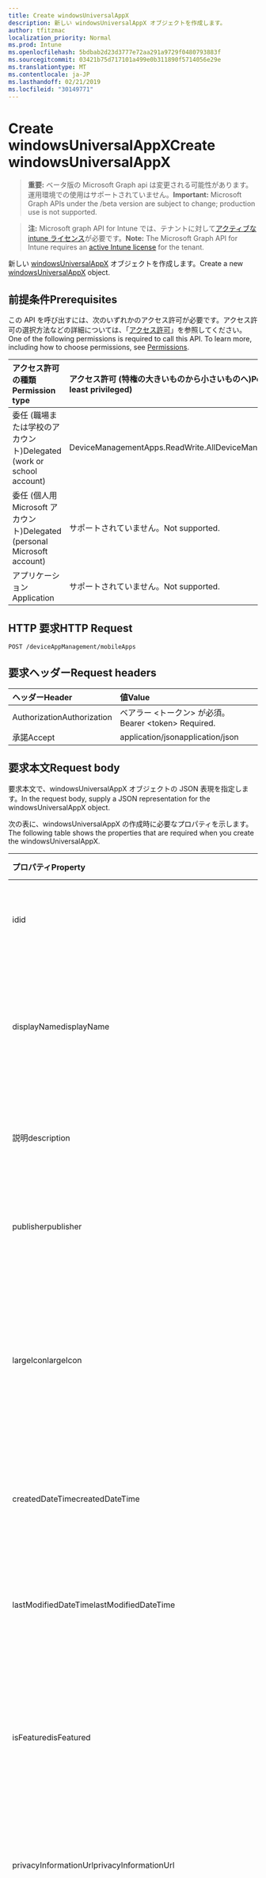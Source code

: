 ```yaml
---
title: Create windowsUniversalAppX
description: 新しい windowsUniversalAppX オブジェクトを作成します。
author: tfitzmac
localization_priority: Normal
ms.prod: Intune
ms.openlocfilehash: 5bdbab2d23d3777e72aa291a9729f0480793883f
ms.sourcegitcommit: 03421b75d717101a499e0b311890f5714056e29e
ms.translationtype: MT
ms.contentlocale: ja-JP
ms.lasthandoff: 02/21/2019
ms.locfileid: "30149771"
---
```

# <a name="create-windowsuniversalappx"></a><span data-ttu-id="f5379-103">Create windowsUniversalAppX</span><span class="sxs-lookup"><span data-stu-id="f5379-103">Create windowsUniversalAppX</span></span>

> <span data-ttu-id="f5379-104">**重要:** ベータ版の Microsoft Graph api は変更される可能性があります。運用環境での使用はサポートされていません。</span><span class="sxs-lookup"><span data-stu-id="f5379-104">**Important:** Microsoft Graph APIs under the /beta version are subject to change; production use is not supported.</span></span>

> <span data-ttu-id="f5379-105">**注:** Microsoft graph API for Intune では、テナントに対して[アクティブな intune ライセンス](https://go.microsoft.com/fwlink/?linkid=839381)が必要です。</span><span class="sxs-lookup"><span data-stu-id="f5379-105">**Note:** The Microsoft Graph API for Intune requires an [active Intune license](https://go.microsoft.com/fwlink/?linkid=839381) for the tenant.</span></span>

<span data-ttu-id="f5379-106">新しい [windowsUniversalAppX](../resources/intune-apps-windowsuniversalappx.md) オブジェクトを作成します。</span><span class="sxs-lookup"><span data-stu-id="f5379-106">Create a new [windowsUniversalAppX](../resources/intune-apps-windowsuniversalappx.md) object.</span></span>

## <a name="prerequisites"></a><span data-ttu-id="f5379-107">前提条件</span><span class="sxs-lookup"><span data-stu-id="f5379-107">Prerequisites</span></span>
<span data-ttu-id="f5379-p101">この API を呼び出すには、次のいずれかのアクセス許可が必要です。アクセス許可の選択方法などの詳細については、「[アクセス許可](/concepts/permissions-reference.md)」を参照してください。</span><span class="sxs-lookup"><span data-stu-id="f5379-p101">One of the following permissions is required to call this API. To learn more, including how to choose permissions, see [Permissions](/concepts/permissions-reference.md).</span></span>

|<span data-ttu-id="f5379-110">アクセス許可の種類</span><span class="sxs-lookup"><span data-stu-id="f5379-110">Permission type</span></span>|<span data-ttu-id="f5379-111">アクセス許可 (特権の大きいものから小さいものへ)</span><span class="sxs-lookup"><span data-stu-id="f5379-111">Permissions (from most to least privileged)</span></span>|
|:---|:---|
|<span data-ttu-id="f5379-112">委任 (職場または学校のアカウント)</span><span class="sxs-lookup"><span data-stu-id="f5379-112">Delegated (work or school account)</span></span>|<span data-ttu-id="f5379-113">DeviceManagementApps.ReadWrite.All</span><span class="sxs-lookup"><span data-stu-id="f5379-113">DeviceManagementApps.ReadWrite.All</span></span>|
|<span data-ttu-id="f5379-114">委任 (個人用 Microsoft アカウント)</span><span class="sxs-lookup"><span data-stu-id="f5379-114">Delegated (personal Microsoft account)</span></span>|<span data-ttu-id="f5379-115">サポートされていません。</span><span class="sxs-lookup"><span data-stu-id="f5379-115">Not supported.</span></span>|
|<span data-ttu-id="f5379-116">アプリケーション</span><span class="sxs-lookup"><span data-stu-id="f5379-116">Application</span></span>|<span data-ttu-id="f5379-117">サポートされていません。</span><span class="sxs-lookup"><span data-stu-id="f5379-117">Not supported.</span></span>|

## <a name="http-request"></a><span data-ttu-id="f5379-118">HTTP 要求</span><span class="sxs-lookup"><span data-stu-id="f5379-118">HTTP Request</span></span>
<!-- {
  "blockType": "ignored"
}
-->
``` http
POST /deviceAppManagement/mobileApps
```

## <a name="request-headers"></a><span data-ttu-id="f5379-119">要求ヘッダー</span><span class="sxs-lookup"><span data-stu-id="f5379-119">Request headers</span></span>
|<span data-ttu-id="f5379-120">ヘッダー</span><span class="sxs-lookup"><span data-stu-id="f5379-120">Header</span></span>|<span data-ttu-id="f5379-121">値</span><span class="sxs-lookup"><span data-stu-id="f5379-121">Value</span></span>|
|:---|:---|
|<span data-ttu-id="f5379-122">Authorization</span><span class="sxs-lookup"><span data-stu-id="f5379-122">Authorization</span></span>|<span data-ttu-id="f5379-123">ベアラー &lt;トークン&gt; が必須。</span><span class="sxs-lookup"><span data-stu-id="f5379-123">Bearer &lt;token&gt; Required.</span></span>|
|<span data-ttu-id="f5379-124">承諾</span><span class="sxs-lookup"><span data-stu-id="f5379-124">Accept</span></span>|<span data-ttu-id="f5379-125">application/json</span><span class="sxs-lookup"><span data-stu-id="f5379-125">application/json</span></span>|

## <a name="request-body"></a><span data-ttu-id="f5379-126">要求本文</span><span class="sxs-lookup"><span data-stu-id="f5379-126">Request body</span></span>
<span data-ttu-id="f5379-127">要求本文で、windowsUniversalAppX オブジェクトの JSON 表現を指定します。</span><span class="sxs-lookup"><span data-stu-id="f5379-127">In the request body, supply a JSON representation for the windowsUniversalAppX object.</span></span>

<span data-ttu-id="f5379-128">次の表に、windowsUniversalAppX の作成時に必要なプロパティを示します。</span><span class="sxs-lookup"><span data-stu-id="f5379-128">The following table shows the properties that are required when you create the windowsUniversalAppX.</span></span>

|<span data-ttu-id="f5379-129">プロパティ</span><span class="sxs-lookup"><span data-stu-id="f5379-129">Property</span></span>|<span data-ttu-id="f5379-130">型</span><span class="sxs-lookup"><span data-stu-id="f5379-130">Type</span></span>|<span data-ttu-id="f5379-131">説明</span><span class="sxs-lookup"><span data-stu-id="f5379-131">Description</span></span>|
|:---|:---|:---|
|<span data-ttu-id="f5379-132">id</span><span class="sxs-lookup"><span data-stu-id="f5379-132">id</span></span>|<span data-ttu-id="f5379-133">文字列</span><span class="sxs-lookup"><span data-stu-id="f5379-133">String</span></span>|<span data-ttu-id="f5379-134">エンティティのキー。</span><span class="sxs-lookup"><span data-stu-id="f5379-134">Key of the entity.</span></span> <span data-ttu-id="f5379-135">[mobileApp](../resources/intune-apps-mobileapp.md) から継承します</span><span class="sxs-lookup"><span data-stu-id="f5379-135">Inherited from [mobileApp](../resources/intune-apps-mobileapp.md)</span></span>|
|<span data-ttu-id="f5379-136">displayName</span><span class="sxs-lookup"><span data-stu-id="f5379-136">displayName</span></span>|<span data-ttu-id="f5379-137">String</span><span class="sxs-lookup"><span data-stu-id="f5379-137">String</span></span>|<span data-ttu-id="f5379-138">管理者が提供またはインポートしたアプリのタイトル。</span><span class="sxs-lookup"><span data-stu-id="f5379-138">The admin provided or imported title of the app.</span></span> <span data-ttu-id="f5379-139">[mobileApp](../resources/intune-apps-mobileapp.md) から継承します</span><span class="sxs-lookup"><span data-stu-id="f5379-139">Inherited from [mobileApp](../resources/intune-apps-mobileapp.md)</span></span>|
|<span data-ttu-id="f5379-140">説明</span><span class="sxs-lookup"><span data-stu-id="f5379-140">description</span></span>|<span data-ttu-id="f5379-141">文字列</span><span class="sxs-lookup"><span data-stu-id="f5379-141">String</span></span>|<span data-ttu-id="f5379-142">アプリの説明。</span><span class="sxs-lookup"><span data-stu-id="f5379-142">The description of the app.</span></span> <span data-ttu-id="f5379-143">[mobileApp](../resources/intune-apps-mobileapp.md) から継承します</span><span class="sxs-lookup"><span data-stu-id="f5379-143">Inherited from [mobileApp](../resources/intune-apps-mobileapp.md)</span></span>|
|<span data-ttu-id="f5379-144">publisher</span><span class="sxs-lookup"><span data-stu-id="f5379-144">publisher</span></span>|<span data-ttu-id="f5379-145">文字列型 (String)</span><span class="sxs-lookup"><span data-stu-id="f5379-145">String</span></span>|<span data-ttu-id="f5379-146">アプリの発行元。</span><span class="sxs-lookup"><span data-stu-id="f5379-146">The publisher of the app.</span></span> <span data-ttu-id="f5379-147">[mobileApp](../resources/intune-apps-mobileapp.md) から継承します</span><span class="sxs-lookup"><span data-stu-id="f5379-147">Inherited from [mobileApp](../resources/intune-apps-mobileapp.md)</span></span>|
|<span data-ttu-id="f5379-148">largeIcon</span><span class="sxs-lookup"><span data-stu-id="f5379-148">largeIcon</span></span>|[<span data-ttu-id="f5379-149">mimeContent</span><span class="sxs-lookup"><span data-stu-id="f5379-149">mimeContent</span></span>](../resources/intune-shared-mimecontent.md)|<span data-ttu-id="f5379-150">アプリの詳細に表示され、アイコンのアップロードに使用される大きなアイコン。</span><span class="sxs-lookup"><span data-stu-id="f5379-150">The large icon, to be displayed in the app details and used for upload of the icon.</span></span> <span data-ttu-id="f5379-151">[mobileApp](../resources/intune-apps-mobileapp.md) から継承します</span><span class="sxs-lookup"><span data-stu-id="f5379-151">Inherited from [mobileApp](../resources/intune-apps-mobileapp.md)</span></span>|
|<span data-ttu-id="f5379-152">createdDateTime</span><span class="sxs-lookup"><span data-stu-id="f5379-152">createdDateTime</span></span>|<span data-ttu-id="f5379-153">DateTimeOffset</span><span class="sxs-lookup"><span data-stu-id="f5379-153">DateTimeOffset</span></span>|<span data-ttu-id="f5379-154">アプリが作成された日時。</span><span class="sxs-lookup"><span data-stu-id="f5379-154">The date and time the app was created.</span></span> <span data-ttu-id="f5379-155">[mobileApp](../resources/intune-apps-mobileapp.md) から継承します</span><span class="sxs-lookup"><span data-stu-id="f5379-155">Inherited from [mobileApp](../resources/intune-apps-mobileapp.md)</span></span>|
|<span data-ttu-id="f5379-156">lastModifiedDateTime</span><span class="sxs-lookup"><span data-stu-id="f5379-156">lastModifiedDateTime</span></span>|<span data-ttu-id="f5379-157">DateTimeOffset</span><span class="sxs-lookup"><span data-stu-id="f5379-157">DateTimeOffset</span></span>|<span data-ttu-id="f5379-158">アプリが最後に変更された日時。</span><span class="sxs-lookup"><span data-stu-id="f5379-158">The date and time the app was last modified.</span></span> <span data-ttu-id="f5379-159">[mobileApp](../resources/intune-apps-mobileapp.md) から継承します</span><span class="sxs-lookup"><span data-stu-id="f5379-159">Inherited from [mobileApp](../resources/intune-apps-mobileapp.md)</span></span>|
|<span data-ttu-id="f5379-160">isFeatured</span><span class="sxs-lookup"><span data-stu-id="f5379-160">isFeatured</span></span>|<span data-ttu-id="f5379-161">Boolean</span><span class="sxs-lookup"><span data-stu-id="f5379-161">Boolean</span></span>|<span data-ttu-id="f5379-162">アプリが管理者のおすすめとしてマークされたかどうかを示す値。[mobileApp](../resources/intune-apps-mobileapp.md) から継承します</span><span class="sxs-lookup"><span data-stu-id="f5379-162">The value indicating whether the app is marked as featured by the admin. Inherited from [mobileApp](../resources/intune-apps-mobileapp.md)</span></span>|
|<span data-ttu-id="f5379-163">privacyInformationUrl</span><span class="sxs-lookup"><span data-stu-id="f5379-163">privacyInformationUrl</span></span>|<span data-ttu-id="f5379-164">String</span><span class="sxs-lookup"><span data-stu-id="f5379-164">String</span></span>|<span data-ttu-id="f5379-165">プライバシーに関する声明の URL。</span><span class="sxs-lookup"><span data-stu-id="f5379-165">The privacy statement Url.</span></span> <span data-ttu-id="f5379-166">[mobileApp](../resources/intune-apps-mobileapp.md) から継承します</span><span class="sxs-lookup"><span data-stu-id="f5379-166">Inherited from [mobileApp](../resources/intune-apps-mobileapp.md)</span></span>|
|<span data-ttu-id="f5379-167">informationUrl</span><span class="sxs-lookup"><span data-stu-id="f5379-167">informationUrl</span></span>|<span data-ttu-id="f5379-168">String</span><span class="sxs-lookup"><span data-stu-id="f5379-168">String</span></span>|<span data-ttu-id="f5379-169">詳細情報の URL。</span><span class="sxs-lookup"><span data-stu-id="f5379-169">The more information Url.</span></span> <span data-ttu-id="f5379-170">[mobileApp](../resources/intune-apps-mobileapp.md) から継承します</span><span class="sxs-lookup"><span data-stu-id="f5379-170">Inherited from [mobileApp](../resources/intune-apps-mobileapp.md)</span></span>|
|<span data-ttu-id="f5379-171">owner</span><span class="sxs-lookup"><span data-stu-id="f5379-171">owner</span></span>|<span data-ttu-id="f5379-172">String</span><span class="sxs-lookup"><span data-stu-id="f5379-172">String</span></span>|<span data-ttu-id="f5379-173">アプリの所有者。</span><span class="sxs-lookup"><span data-stu-id="f5379-173">The owner of the app.</span></span> <span data-ttu-id="f5379-174">[mobileApp](../resources/intune-apps-mobileapp.md) から継承します</span><span class="sxs-lookup"><span data-stu-id="f5379-174">Inherited from [mobileApp](../resources/intune-apps-mobileapp.md)</span></span>|
|<span data-ttu-id="f5379-175">developer</span><span class="sxs-lookup"><span data-stu-id="f5379-175">developer</span></span>|<span data-ttu-id="f5379-176">String</span><span class="sxs-lookup"><span data-stu-id="f5379-176">String</span></span>|<span data-ttu-id="f5379-177">アプリの開発者。</span><span class="sxs-lookup"><span data-stu-id="f5379-177">The developer of the app.</span></span> <span data-ttu-id="f5379-178">[mobileApp](../resources/intune-apps-mobileapp.md) から継承します</span><span class="sxs-lookup"><span data-stu-id="f5379-178">Inherited from [mobileApp](../resources/intune-apps-mobileapp.md)</span></span>|
|<span data-ttu-id="f5379-179">notes</span><span class="sxs-lookup"><span data-stu-id="f5379-179">notes</span></span>|<span data-ttu-id="f5379-180">String</span><span class="sxs-lookup"><span data-stu-id="f5379-180">String</span></span>|<span data-ttu-id="f5379-181">アプリ用のメモ。</span><span class="sxs-lookup"><span data-stu-id="f5379-181">Notes for the app.</span></span> <span data-ttu-id="f5379-182">[mobileApp](../resources/intune-apps-mobileapp.md) から継承します</span><span class="sxs-lookup"><span data-stu-id="f5379-182">Inherited from [mobileApp](../resources/intune-apps-mobileapp.md)</span></span>|
|<span data-ttu-id="f5379-183">uploadState</span><span class="sxs-lookup"><span data-stu-id="f5379-183">uploadState</span></span>|<span data-ttu-id="f5379-184">Int32</span><span class="sxs-lookup"><span data-stu-id="f5379-184">Int32</span></span>|<span data-ttu-id="f5379-185">アップロード状態。</span><span class="sxs-lookup"><span data-stu-id="f5379-185">The upload state.</span></span> <span data-ttu-id="f5379-186">[mobileApp](../resources/intune-apps-mobileapp.md) から継承します</span><span class="sxs-lookup"><span data-stu-id="f5379-186">Inherited from [mobileApp](../resources/intune-apps-mobileapp.md)</span></span>|
|<span data-ttu-id="f5379-187">publishingState</span><span class="sxs-lookup"><span data-stu-id="f5379-187">publishingState</span></span>|[<span data-ttu-id="f5379-188">mobileAppPublishingState</span><span class="sxs-lookup"><span data-stu-id="f5379-188">mobileAppPublishingState</span></span>](../resources/intune-apps-mobileapppublishingstate.md)|<span data-ttu-id="f5379-189">アプリの発行の状態。</span><span class="sxs-lookup"><span data-stu-id="f5379-189">The publishing state for the app.</span></span> <span data-ttu-id="f5379-190">アプリが発行されていない限り、アプリを割り当てることができません。</span><span class="sxs-lookup"><span data-stu-id="f5379-190">The app cannot be assigned unless the app is published.</span></span> <span data-ttu-id="f5379-191">[mobileApp](../resources/intune-apps-mobileapp.md)から継承されます。</span><span class="sxs-lookup"><span data-stu-id="f5379-191">Inherited from [mobileApp](../resources/intune-apps-mobileapp.md).</span></span> <span data-ttu-id="f5379-192">可能な値は `notPublished`、`processing`、`published` です。</span><span class="sxs-lookup"><span data-stu-id="f5379-192">Possible values are: `notPublished`, `processing`, `published`.</span></span>|
|<span data-ttu-id="f5379-193">isAssigned</span><span class="sxs-lookup"><span data-stu-id="f5379-193">isAssigned</span></span>|<span data-ttu-id="f5379-194">Boolean</span><span class="sxs-lookup"><span data-stu-id="f5379-194">Boolean</span></span>|<span data-ttu-id="f5379-195">アプリが少なくとも1つのグループに割り当てられているかどうかを示す値。</span><span class="sxs-lookup"><span data-stu-id="f5379-195">The value indicating whether the app is assigned to at least one group.</span></span> <span data-ttu-id="f5379-196">[mobileApp](../resources/intune-apps-mobileapp.md) から継承します</span><span class="sxs-lookup"><span data-stu-id="f5379-196">Inherited from [mobileApp](../resources/intune-apps-mobileapp.md)</span></span>|
|<span data-ttu-id="f5379-197">roleScopeTagIds</span><span class="sxs-lookup"><span data-stu-id="f5379-197">roleScopeTagIds</span></span>|<span data-ttu-id="f5379-198">String コレクション</span><span class="sxs-lookup"><span data-stu-id="f5379-198">String collection</span></span>|<span data-ttu-id="f5379-199">このモバイルアプリの範囲タグ id のリスト。</span><span class="sxs-lookup"><span data-stu-id="f5379-199">List of scope tag ids for this mobile app.</span></span> <span data-ttu-id="f5379-200">[mobileApp](../resources/intune-apps-mobileapp.md) から継承します</span><span class="sxs-lookup"><span data-stu-id="f5379-200">Inherited from [mobileApp](../resources/intune-apps-mobileapp.md)</span></span>|
|<span data-ttu-id="f5379-201">committedContentVersion</span><span class="sxs-lookup"><span data-stu-id="f5379-201">committedContentVersion</span></span>|<span data-ttu-id="f5379-202">String</span><span class="sxs-lookup"><span data-stu-id="f5379-202">String</span></span>|<span data-ttu-id="f5379-203">内部にコミットされたコンテンツのバージョン。</span><span class="sxs-lookup"><span data-stu-id="f5379-203">The internal committed content version.</span></span> <span data-ttu-id="f5379-204">[mobileLobApp](../resources/intune-apps-mobilelobapp.md) から継承します</span><span class="sxs-lookup"><span data-stu-id="f5379-204">Inherited from [mobileLobApp](../resources/intune-apps-mobilelobapp.md)</span></span>|
|<span data-ttu-id="f5379-205">fileName</span><span class="sxs-lookup"><span data-stu-id="f5379-205">fileName</span></span>|<span data-ttu-id="f5379-206">文字列型 (String)</span><span class="sxs-lookup"><span data-stu-id="f5379-206">String</span></span>|<span data-ttu-id="f5379-207">メインの Lob アプリケーションのファイル名。</span><span class="sxs-lookup"><span data-stu-id="f5379-207">The name of the main Lob application file.</span></span> <span data-ttu-id="f5379-208">[mobileLobApp](../resources/intune-apps-mobilelobapp.md) から継承します</span><span class="sxs-lookup"><span data-stu-id="f5379-208">Inherited from [mobileLobApp](../resources/intune-apps-mobilelobapp.md)</span></span>|
|<span data-ttu-id="f5379-209">size</span><span class="sxs-lookup"><span data-stu-id="f5379-209">size</span></span>|<span data-ttu-id="f5379-210">Int64</span><span class="sxs-lookup"><span data-stu-id="f5379-210">Int64</span></span>|<span data-ttu-id="f5379-211">アップロードされたすべてのファイルを含む合計サイズ。</span><span class="sxs-lookup"><span data-stu-id="f5379-211">The total size, including all uploaded files.</span></span> <span data-ttu-id="f5379-212">[mobileLobApp](../resources/intune-apps-mobilelobapp.md) から継承します</span><span class="sxs-lookup"><span data-stu-id="f5379-212">Inherited from [mobileLobApp](../resources/intune-apps-mobilelobapp.md)</span></span>|
|<span data-ttu-id="f5379-213">applicableArchitectures</span><span class="sxs-lookup"><span data-stu-id="f5379-213">applicableArchitectures</span></span>|[<span data-ttu-id="f5379-214">windowsArchitecture</span><span class="sxs-lookup"><span data-stu-id="f5379-214">windowsArchitecture</span></span>](../resources/intune-apps-windowsarchitecture.md)|<span data-ttu-id="f5379-215">このアプリを実行できる Windows アーキテクチャ。</span><span class="sxs-lookup"><span data-stu-id="f5379-215">The Windows architecture(s) for which this app can run on.</span></span> <span data-ttu-id="f5379-216">使用可能な値: `none`、`x86`、`x64`、`arm`、`neutral`、`arm64`。</span><span class="sxs-lookup"><span data-stu-id="f5379-216">Possible values are: `none`, `x86`, `x64`, `arm`, `neutral`, `arm64`.</span></span>|
|<span data-ttu-id="f5379-217">applicableDeviceTypes</span><span class="sxs-lookup"><span data-stu-id="f5379-217">applicableDeviceTypes</span></span>|[<span data-ttu-id="f5379-218">windowsDeviceType</span><span class="sxs-lookup"><span data-stu-id="f5379-218">windowsDeviceType</span></span>](../resources/intune-apps-windowsdevicetype.md)|<span data-ttu-id="f5379-219">このアプリを実行できる Windows デバイスの種類。</span><span class="sxs-lookup"><span data-stu-id="f5379-219">The Windows device type(s) for which this app can run on.</span></span> <span data-ttu-id="f5379-220">可能な値は、`none`、`desktop`、`mobile`、`holographic`、`team` です。</span><span class="sxs-lookup"><span data-stu-id="f5379-220">Possible values are: `none`, `desktop`, `mobile`, `holographic`, `team`.</span></span>|
|<span data-ttu-id="f5379-221">identityName</span><span class="sxs-lookup"><span data-stu-id="f5379-221">identityName</span></span>|<span data-ttu-id="f5379-222">String</span><span class="sxs-lookup"><span data-stu-id="f5379-222">String</span></span>|<span data-ttu-id="f5379-223">ID 名。</span><span class="sxs-lookup"><span data-stu-id="f5379-223">The Identity Name.</span></span>|
|<span data-ttu-id="f5379-224">identityPublisherHash</span><span class="sxs-lookup"><span data-stu-id="f5379-224">identityPublisherHash</span></span>|<span data-ttu-id="f5379-225">String</span><span class="sxs-lookup"><span data-stu-id="f5379-225">String</span></span>|<span data-ttu-id="f5379-226">ID の発行元のハッシュ。</span><span class="sxs-lookup"><span data-stu-id="f5379-226">The Identity Publisher Hash.</span></span>|
|<span data-ttu-id="f5379-227">identityResourceIdentifier</span><span class="sxs-lookup"><span data-stu-id="f5379-227">identityResourceIdentifier</span></span>|<span data-ttu-id="f5379-228">String</span><span class="sxs-lookup"><span data-stu-id="f5379-228">String</span></span>|<span data-ttu-id="f5379-229">ID のリソースの識別子。</span><span class="sxs-lookup"><span data-stu-id="f5379-229">The Identity Resource Identifier.</span></span>|
|<span data-ttu-id="f5379-230">isBundle</span><span class="sxs-lookup"><span data-stu-id="f5379-230">isBundle</span></span>|<span data-ttu-id="f5379-231">Boolean</span><span class="sxs-lookup"><span data-stu-id="f5379-231">Boolean</span></span>|<span data-ttu-id="f5379-232">アプリがバンドルかどうかを示します。</span><span class="sxs-lookup"><span data-stu-id="f5379-232">Whether or not the app is a bundle.</span></span>|
|<span data-ttu-id="f5379-233">minimumSupportedOperatingSystem</span><span class="sxs-lookup"><span data-stu-id="f5379-233">minimumSupportedOperatingSystem</span></span>|[<span data-ttu-id="f5379-234">windowsMinimumOperatingSystem</span><span class="sxs-lookup"><span data-stu-id="f5379-234">windowsMinimumOperatingSystem</span></span>](../resources/intune-apps-windowsminimumoperatingsystem.md)|<span data-ttu-id="f5379-235">該当するオペレーティング システムの最小の値です。</span><span class="sxs-lookup"><span data-stu-id="f5379-235">The value for the minimum applicable operating system.</span></span>|
|<span data-ttu-id="f5379-236">identityVersion</span><span class="sxs-lookup"><span data-stu-id="f5379-236">identityVersion</span></span>|<span data-ttu-id="f5379-237">String</span><span class="sxs-lookup"><span data-stu-id="f5379-237">String</span></span>|<span data-ttu-id="f5379-238">ID のバージョン。</span><span class="sxs-lookup"><span data-stu-id="f5379-238">The identity version.</span></span>|



## <a name="response"></a><span data-ttu-id="f5379-239">応答</span><span class="sxs-lookup"><span data-stu-id="f5379-239">Response</span></span>
<span data-ttu-id="f5379-240">成功した場合、このメソッドは `201 Created` 応答コードと、応答本文で [windowsUniversalAppX](../resources/intune-apps-windowsuniversalappx.md) オブジェクトを返します。</span><span class="sxs-lookup"><span data-stu-id="f5379-240">If successful, this method returns a `201 Created` response code and a [windowsUniversalAppX](../resources/intune-apps-windowsuniversalappx.md) object in the response body.</span></span>

## <a name="example"></a><span data-ttu-id="f5379-241">例</span><span class="sxs-lookup"><span data-stu-id="f5379-241">Example</span></span>

### <a name="request"></a><span data-ttu-id="f5379-242">要求</span><span class="sxs-lookup"><span data-stu-id="f5379-242">Request</span></span>
<span data-ttu-id="f5379-243">以下は、要求の例です。</span><span class="sxs-lookup"><span data-stu-id="f5379-243">Here is an example of the request.</span></span>
``` http
POST https://graph.microsoft.com/beta/deviceAppManagement/mobileApps
Content-type: application/json
Content-length: 1388

{
  "@odata.type": "#microsoft.graph.windowsUniversalAppX",
  "displayName": "Display Name value",
  "description": "Description value",
  "publisher": "Publisher value",
  "largeIcon": {
    "@odata.type": "microsoft.graph.mimeContent",
    "type": "Type value",
    "value": "dmFsdWU="
  },
  "isFeatured": true,
  "privacyInformationUrl": "https://example.com/privacyInformationUrl/",
  "informationUrl": "https://example.com/informationUrl/",
  "owner": "Owner value",
  "developer": "Developer value",
  "notes": "Notes value",
  "uploadState": 11,
  "publishingState": "processing",
  "isAssigned": true,
  "roleScopeTagIds": [
    "Role Scope Tag Ids value"
  ],
  "committedContentVersion": "Committed Content Version value",
  "fileName": "File Name value",
  "size": 4,
  "applicableArchitectures": "x86",
  "applicableDeviceTypes": "desktop",
  "identityName": "Identity Name value",
  "identityPublisherHash": "Identity Publisher Hash value",
  "identityResourceIdentifier": "Identity Resource Identifier value",
  "isBundle": true,
  "minimumSupportedOperatingSystem": {
    "@odata.type": "microsoft.graph.windowsMinimumOperatingSystem",
    "v8_0": true,
    "v8_1": true,
    "v10_0": true,
    "v10_1607": true,
    "v10_1703": true,
    "v10_1709": true,
    "v10_1803": true
  },
  "identityVersion": "Identity Version value"
}
```

### <a name="response"></a><span data-ttu-id="f5379-244">応答</span><span class="sxs-lookup"><span data-stu-id="f5379-244">Response</span></span>
<span data-ttu-id="f5379-p123">以下は、応答の例です。注:簡潔にするために、ここに示す応答オブジェクトは切り詰められている場合があります。すべてのプロパティは実際の呼び出しから返されます。</span><span class="sxs-lookup"><span data-stu-id="f5379-p123">Here is an example of the response. Note: The response object shown here may be truncated for brevity. All of the properties will be returned from an actual call.</span></span>
``` http
HTTP/1.1 201 Created
Content-Type: application/json
Content-Length: 1560

{
  "@odata.type": "#microsoft.graph.windowsUniversalAppX",
  "id": "4bc47eba-7eba-4bc4-ba7e-c44bba7ec44b",
  "displayName": "Display Name value",
  "description": "Description value",
  "publisher": "Publisher value",
  "largeIcon": {
    "@odata.type": "microsoft.graph.mimeContent",
    "type": "Type value",
    "value": "dmFsdWU="
  },
  "createdDateTime": "2017-01-01T00:02:43.5775965-08:00",
  "lastModifiedDateTime": "2017-01-01T00:00:35.1329464-08:00",
  "isFeatured": true,
  "privacyInformationUrl": "https://example.com/privacyInformationUrl/",
  "informationUrl": "https://example.com/informationUrl/",
  "owner": "Owner value",
  "developer": "Developer value",
  "notes": "Notes value",
  "uploadState": 11,
  "publishingState": "processing",
  "isAssigned": true,
  "roleScopeTagIds": [
    "Role Scope Tag Ids value"
  ],
  "committedContentVersion": "Committed Content Version value",
  "fileName": "File Name value",
  "size": 4,
  "applicableArchitectures": "x86",
  "applicableDeviceTypes": "desktop",
  "identityName": "Identity Name value",
  "identityPublisherHash": "Identity Publisher Hash value",
  "identityResourceIdentifier": "Identity Resource Identifier value",
  "isBundle": true,
  "minimumSupportedOperatingSystem": {
    "@odata.type": "microsoft.graph.windowsMinimumOperatingSystem",
    "v8_0": true,
    "v8_1": true,
    "v10_0": true,
    "v10_1607": true,
    "v10_1703": true,
    "v10_1709": true,
    "v10_1803": true
  },
  "identityVersion": "Identity Version value"
}
```




